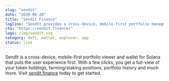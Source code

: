 ```yaml
---
slug: "sendit"
date: "2020-06-28"
title: "SendIt Finance"
logline: "SendIt provides a cross-device, mobile-first portfolio management solution for Solana."
cta: "https://sendit.finance/"
logo: /img/sendit.svg
category: defi, wallet, explorer, app
status: live
---
```


SendIt is a cross-device, mobile-first portfolio viewer and wallet for Solana
that puts the user experience first. With a few clicks, you get a full-view of
your token holdings, farming/staking positions, portfolio history and much
more. Visit [sendit.finance](https://sendit.finance/) today to get started.

